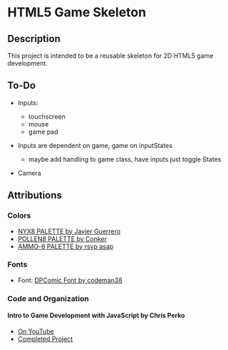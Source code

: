 # HTML5 Game Skeleton

## Description
This project is intended to be a reusable skeleton for 2D HTML5 game development.

## To-Do

- Inputs:
  - touchscreen
  - mouse
  - game pad

- Inputs are dependent on game, game on inputStates
  - maybe add handling to game class, have inputs just toggle States

- Camera

## Attributions

### Colors
- [NYX8 PALETTE by Javier Guerrero](https://lospec.com/palette-list/nyx8)
- [POLLEN8 PALETTE by Conker](https://lospec.com/palette-list/pollen8)
- [AMMO-8 PALETTE by rsvp asap](https://lospec.com/palette-list/ammo-8)

### Fonts
- Font: [DPComic Font by codeman38](https://www.1001fonts.com/dpcomic-font.html)


### Code and Organization

#### Intro to Game Development with JavaScript by Chris Perko
- [On YouTube](https://www.youtube.com/watch?v=3EMxBkqC4z0)
- [Completed Project](https://codesandbox.io/s/z2pqr9620m)
